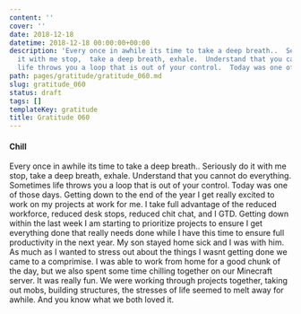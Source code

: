 ```yaml
---
content: ''
cover: ''
date: 2018-12-18
datetime: 2018-12-18 00:00:00+00:00
description: 'Every once in awhile its time to take a deep breath..  Seriously do
  it with me stop,  take a deep breath, exhale.  Understand that you cannot do everything.  Sometimes
  life throws you a loop that is out of your control.  Today was one of those days. '
path: pages/gratitude/gratitude_060.md
slug: gratitude_060
status: draft
tags: []
templateKey: gratitude
title: Gratitude 060
---
```


#### Chill

Every once in awhile its time to take a deep breath..  Seriously do it with me stop,  take a deep breath, exhale.  Understand that you cannot do everything.  Sometimes life throws you a loop that is out of your control.  Today was one of those days.  Getting down to the end of the year I get really excited to work on my projects at work for me.  I take full advantage of the reduced workforce, reduced desk stops, reduced chit chat, and I GTD.  Getting down within the last week I am starting to prioritize projects to ensure I get everything done that really needs done while I have this time to ensure full productivity in the next year.  My son stayed home sick and I was with him.  As much as I wanted to stress out about the things I wasnt getting done we came to a comprimise.  I was able to work from home for a good chunk of the day, but we also spent some time chilling together on our Minecraft server.  It was really fun.  We were working through projects together, taking out mobs, building structures, the stresses of life seemed to melt away for awhile.  And you know what we both loved it.